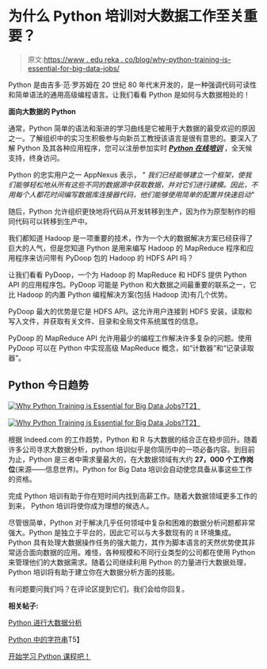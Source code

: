 # 为什么 Python 培训对大数据工作至关重要？

> 原文:[https://www . edu reka . co/blog/why-python-training-is-essential-for-big-data-jobs/](https://www.edureka.co/blog/why-python-training-is-essential-for-big-data-jobs/)

Python 是由吉多·范·罗苏姆在 20 世纪 80 年代末开发的，是一种强调代码可读性和简单语法的通用高级编程语言。让我们看看 Python 是如何与大数据相处的！

**面向大数据的 Python**

通常，Python 简单的语法和渐进的学习曲线是它被用于大数据的最受欢迎的原因之一。了解组织中的实习生积极参与向新员工教授该语言是很有意思的。要深入了解 Python 及其各种应用程序，您可以注册参加实时 ***[Python 在线培训](https://www.edureka.co/python)*** ，全天候支持，终身访问。

Python 的忠实用户之一 AppNexus 表示， " *我们已经能够建立一个框架，使我们能够轻松地从所有这些不同的数据源中获取数据，并对它们进行建模。因此，不用每个人都花时间编写数据库连接器代码，他们能够使用简单的配置并快速启动"*

随后，Python 允许组织更快地将代码从开发转移到生产，因为作为原型制作的相同代码可以转移到生产中。

我们都知道 Hadoop 是一项重要的技术，作为一个大的数据解决方案已经获得了巨大的人气，但是您知道 Python 是用来编写 Hadoop 的 MapReduce 程序和应用程序来访问带有 PyDoop 包的 Hadoop 的 HDFS API 吗？

让我们看看 PyDoop，一个为 Hadoop 的 MapReduce 和 HDFS 提供 Python API 的应用程序包。PyDoop 可能是 Python 和大数据之间最重要的联系之一，它比 Hadoop 的内置 Python 编程解决方案(包括 Hadoop 流)有几个优势。

PyDoop 最大的优势是它是 HDFS API。这允许用户连接到 HDFS 安装，读取和写入文件，并获取有关文件、目录和全局文件系统属性的信息。

PyDoop 的 MapReduce API 允许用最少的编程工作解决许多复杂的问题。使用 PyDoop 可以在 Python 中实现高级 MapReduce 概念，如“计数器”和“记录读取器”。

## **Python 今日趋势**

[![Why Python Training is Essential for Big Data Jobs?](../Images/ba5c3a064acfc6d45e6487ad8be3ab21.png "Why Python Training is Essential for Big Data Jobs?")T2】](https://www.edureka.co/blog/wp-content/uploads/2014/09/python-developer.png)

[![Why Python Training is Essential for Big Data Jobs?](../Images/df56c07baa6761f03db9b3cc6019310d.png "Why Python Training is Essential for Big Data Jobs?")T2】](https://www.edureka.co/blog/wp-content/uploads/2014/09/python-developer2.png)

根据 Indeed.com 的工作趋势，Python 和 R 与大数据的结合正在稳步回升。随着许多公司寻求大数据分析，python 培训似乎是你简历中的一项必备内容。到目前为止，Python 是三者中需求量最大的，在大数据领域有大约 **27，000 个工作岗位**(来源——信息世界)。Python for Big Data 培训会自动使您具备从事这些工作的资格。

完成 Python 培训有助于你在短时间内找到高薪工作。随着大数据领域更多工作的到来， Python 培训将使你成为理想的候选人。

尽管很简单，Python 对于解决几乎任何领域中复杂和困难的数据分析问题都非常强大。Python 是独立于平台的，因此它可以与大多数现有的 it 环境集成。Python 具有处理大数据操作任务的强大能力，其作为脚本语言的天然优势使其非常适合面向数据的应用。难怪，各种规模和不同行业类型的公司都在使用 Python 来管理他们的大数据需求。随着公司继续利用 Python 的力量进行大数据处理，Python 培训将有助于建立你在大数据分析方面的技能。

有问题要问我们吗？在评论区提到它们，我们会给你回复。

**相关帖子:**

[Python 进行大数据分析](https://www.edureka.co/blog/videos/python-for-big-data-analytics-2/)

[Python 中的字符串](https://www.edureka.co/blog/strings_in_python/)T5】

[开始学习 Python 课程吧！](https://www.edureka.co/python)